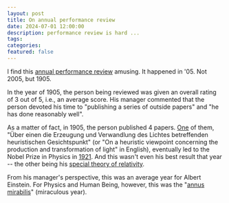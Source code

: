 ```yaml
---
layout: post
title: On annual performance review
date: 2024-07-01 12:00:00
description: performance review is hard ...
tags: 
categories: 
featured: false
---
```


I find this [annual performance review](https://www.norvig.com/performance-review.html) amusing. It happened in '05. Not 2005, but 1905. 

In the year of 1905, the person being reviewed was given an overall rating of 3 out of 5, i.e., an average score. His manager commented that the person devoted his time to "publishing a series of outside papers" and "he has done reasonably well". 

As a matter of fact, in 1905, the person published 4 papers. [One](https://doi.org/10.1002/andp.19053220607) of them, "Über einen die Erzeugung und Verwandlung des Lichtes betreffenden heuristischen Gesichtspunkt" (or "On a heuristic viewpoint concerning the production and transformation of light" in English), eventually led to the Nobel Prize in Physics in [1921](https://www.nobelprize.org/prizes/physics/1921/summary/). And this wasn't even his best result that year -- the other being his [special theory of relativity](https://doi.org/10.1002/andp.19053221004).

From his manager's perspective, this was an average year for Albert Einstein. For Physics and Human Being, however, this was the "[annus mirabilis](https://en.wikipedia.org/wiki/Annus_mirabilis_papers)" (miraculous  year).
